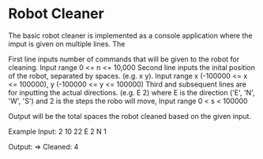 # Robot Cleaner
The basic robot cleaner is implemented as a console application where the imput is given on multiple lines. The

First line inputs number of commands that will be given to the robot for cleaning. Input range 0 <= n <= 10,000
Second line inputs the inital position of the robot, separated by spaces. (e.g. x y). Input range x (-100000 <= x <= 100000), y (-100000 <= y <= 100000) 
Third and subsequent lines are for inputting the actual directions. (e.g. E 2) where E is the direction ('E', 'N', 'W', 'S') and 2 is the steps the robo will move, Input range 0 < s < 100000

Output will be the total spaces the robot cleaned based on the given input.

Example Input:
2
10 22
E 2 
N 1

Output:
=> Cleaned: 4
